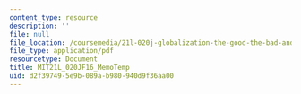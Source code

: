 ```yaml
---
content_type: resource
description: ''
file: null
file_location: /coursemedia/21l-020j-globalization-the-good-the-bad-and-the-in-between-fall-2016/d2f397495e9b089ab980940d9f36aa00_MIT21L_020JF16_MemoTemp.pdf
file_type: application/pdf
resourcetype: Document
title: MIT21L_020JF16_MemoTemp
uid: d2f39749-5e9b-089a-b980-940d9f36aa00
---
```

